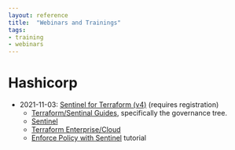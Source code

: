 ```yaml
---
layout: reference
title:  "Webinars and Trainings"
tags:
- training
- webinars
---
```


# Hashicorp
- 2021-11-03: [Sentinel for Terraform (v4)](https://play.instruqt.com/hashicorp/tracks/sentinel-for-terraform-v4) (requires registration)
    - [Terraform/Sentinal Guides](https://github.com/hashicorp/terraform-guides), specifically the governance tree.
    - [Sentinel](https://www.hashicorp.com/sentinel)
    - [Terraform Enterprise/Cloud](https://www.hashicorp.com/products/terraform)
    - [Enforce Policy with Sentinel](https://learn.hashicorp.com/collections/terraform/policy) tutorial

